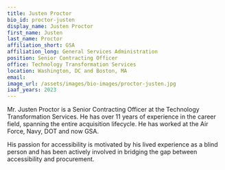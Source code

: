 ```yaml
---
title: Justen Proctor
bio_id: proctor-justen
display_name: Justen Proctor
first_name: Justen 
last_name: Proctor
affiliation_short: GSA
affiliation_long: General Services Administration
position: Senior Contracting Officer 
office: Technology Transformation Services 
location: Washington, DC and Boston, MA
email: 
image_url: /assets/images/bio-images/proctor-justen.jpg
iaaf_years: 2023
---
```

Mr. Justen Proctor is a Senior Contracting Officer at the Technology Transformation Services.  He has over 11 years of experience in the career field, spanning the entire acquisition lifecycle.  He has worked at the Air Force, Navy, DOT and now GSA.  

His passion for accessibility is motivated by his lived experience as a blind person and has been actively involved in bridging the gap between accessibility and procurement.